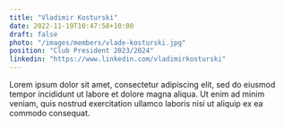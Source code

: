 ```yaml
---
title: "Vladimir Kosturski"
date: 2022-11-19T10:47:58+10:00
draft: false
photo: "/images/members/vlade-kosturski.jpg"
position: "Club President 2023/2024"
linkedin: "https://www.linkedin.com/vladimirkosturski"
---
```


Lorem ipsum dolor sit amet, consectetur adipiscing elit, sed do eiusmod tempor incididunt ut labore et dolore magna aliqua. Ut enim ad minim veniam, quis nostrud exercitation ullamco laboris nisi ut aliquip ex ea commodo consequat.

